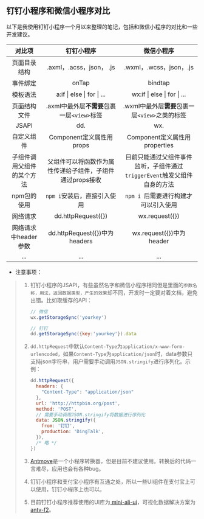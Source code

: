 ## 钉钉小程序和微信小程序对比

以下是我使用钉钉小程序一个月以来整理的笔记，包括和微信小程序的对比和一些开发建议。

|           对比项           |                        钉钉小程序                         |                          微信小程序                          |
| :------------------------: | :-------------------------------------------------------: | :----------------------------------------------------------: |
|        页面目录结构        |                 .axml，.acss，json， .js                  |                   .wxml，.wcss，json，.js                    |
|          事件绑定          |                           onTap                           |                           bindtap                            |
|          模板语法          |                a:if \| else \| for \| ...                 |                 wx:if \| else \| for \| ...                  |
|        页面结构文件        |        .axml中最外层**不需要**包裹一层`<view>`标签        |       .wxml中最外层**需要**包裹一层`<view>`之类的标签        |
|           JSAPI            |                            dd.                            |                             wx.                              |
|         自定义组件         |                 Component定义属性用props                  |                Component定义属性用properties                 |
| 子组件调用父组件的某个方法 | 父组件可以将函数作为属性传递给子组件，子组件通过props接收 | 目前只能通过父组件事件监听，子组件通过`triggerEvent`触发父组件自身的方法 |
|        npm包的使用         |                `npm i`安装后，直接引入使用                |             `npm i `后需要进行构建才可以引入使用             |
|          网络请求          |                    dd.httpRequest({})                     |                        wx.request({})                        |
|    网络请求中header参数    |               dd.httpRequest({})中为headers               |                   wx.request({})中为header                   |
|            ...             |                            ...                            |                             ...                              |

- 注意事项：

> 1. 钉钉小程序的JSAPI，有些虽然名字和微信小程序相同但是里面的`参数名称，用法，返回数据类型，产生的效果`却不同，开发时一定要对着文档，避免出错。比如取缓存的API：
>
>    ```js
>    // 微信
>    wx.getStorageSync('yourkey')
>    
>    // 钉钉
>    dd.getStorageSync({key:'yourkey'}).data
>    ```
>
> 2. `dd.httpRequest`中默认`Content-Type`为`application/x-www-form-urlencoded`，如果`Content-Type`为`application/json`时，data参数只支持json字符串，用户需要手动调用`JSON.stringify`进行序列化。示例：
>
>    ```js
>    dd.httpRequest({
>      headers: {
>        "Content-Type": "application/json"
>      },
>      url: 'http://httpbin.org/post',
>      method: 'POST',
>      // 需要手动调用JSON.stringify将数据进行序列化
>      data: JSON.stringify({
>        from: '钉钉',
>        production: 'DingTalk',
>      }),
>      /* 略 */
>    })
>    ```
>
> 3. [Antmove](https://github.com/ant-move/Antmove)是一个小程序转换器，但是目前不建议使用。转换后的代码一言难尽，应用也会有各种bug。
>
> 4. 钉钉小程序和支付宝小程序有互通之处，所以一些UI组件在支付宝上可以使用，钉钉小程序上也可以。
>
> 5. 目前钉钉小程序推荐使用的UI库为[ mini-ali-ui](https://opendocs.alipay.com/mini/component-ext/ui-overview)，可视化数据解决方案为[antv-f2](https://f2.antv.vision/zh/docs/tutorial/miniprogram)。

